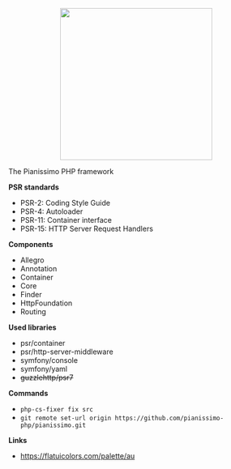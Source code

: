 <p align="center">
    <a href="https://jonmulder.nl" target="_blank">
        <img src="https://jonmulder.nl/pianissimo-logo1.1.svg" width="300px">
    </a>
</p>

The Pianissimo PHP framework

**PSR standards**

- PSR-2: Coding Style Guide
- PSR-4: Autoloader
- PSR-11: Container interface
- PSR-15: HTTP Server Request Handlers

**Components**
- Allegro
- Annotation
- Container
- Core
- Finder
- HttpFoundation
- Routing

**Used libraries**
- psr/container
- psr/http-server-middleware
- symfony/console
- symfony/yaml
- ~~guzzlehttp/psr7~~

**Commands**

- `php-cs-fixer fix src`
- `git remote set-url origin https://github.com/pianissimo-php/pianissimo.git`

**Links**
- https://flatuicolors.com/palette/au
